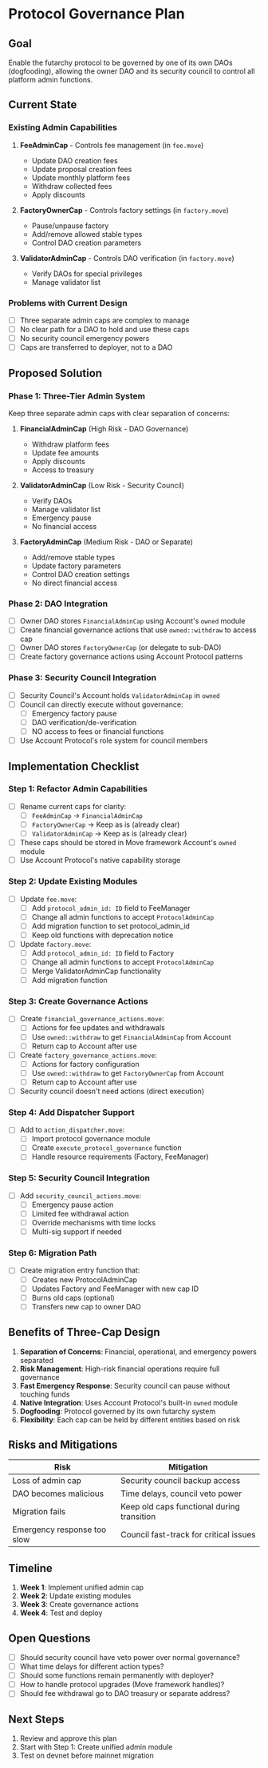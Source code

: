 # Protocol Governance Plan

## Goal
Enable the futarchy protocol to be governed by one of its own DAOs (dogfooding), allowing the owner DAO and its security council to control all platform admin functions.

## Current State

### Existing Admin Capabilities
1. **FeeAdminCap** - Controls fee management (in `fee.move`)
   - Update DAO creation fees
   - Update proposal creation fees  
   - Update monthly platform fees
   - Withdraw collected fees
   - Apply discounts

2. **FactoryOwnerCap** - Controls factory settings (in `factory.move`)
   - Pause/unpause factory
   - Add/remove allowed stable types
   - Control DAO creation parameters

3. **ValidatorAdminCap** - Controls DAO verification (in `factory.move`)
   - Verify DAOs for special privileges
   - Manage validator list

### Problems with Current Design
- [ ] Three separate admin caps are complex to manage
- [ ] No clear path for a DAO to hold and use these caps
- [ ] No security council emergency powers
- [ ] Caps are transferred to deployer, not to a DAO

## Proposed Solution

### Phase 1: Three-Tier Admin System
Keep three separate admin caps with clear separation of concerns:

1. **FinancialAdminCap** (High Risk - DAO Governance)
   - Withdraw platform fees
   - Update fee amounts
   - Apply discounts
   - Access to treasury
   
2. **ValidatorAdminCap** (Low Risk - Security Council)
   - Verify DAOs
   - Manage validator list
   - Emergency pause
   - No financial access
   
3. **FactoryAdminCap** (Medium Risk - DAO or Separate)
   - Add/remove stable types
   - Update factory parameters
   - Control DAO creation settings
   - No direct financial access

### Phase 2: DAO Integration
- [ ] Owner DAO stores `FinancialAdminCap` using Account's `owned` module
- [ ] Create financial governance actions that use `owned::withdraw` to access cap
- [ ] Owner DAO stores `FactoryOwnerCap` (or delegate to sub-DAO)
- [ ] Create factory governance actions using Account Protocol patterns

### Phase 3: Security Council Integration  
- [ ] Security Council's Account holds `ValidatorAdminCap` in `owned`
- [ ] Council can directly execute without governance:
  - [ ] Emergency factory pause
  - [ ] DAO verification/de-verification
  - [ ] NO access to fees or financial functions
- [ ] Use Account Protocol's role system for council members

## Implementation Checklist

### Step 1: Refactor Admin Capabilities
- [ ] Rename current caps for clarity:
  - [ ] `FeeAdminCap` → `FinancialAdminCap` 
  - [ ] `FactoryOwnerCap` → Keep as is (already clear)
  - [ ] `ValidatorAdminCap` → Keep as is (already clear)
- [ ] These caps should be stored in Move framework Account's `owned` module
- [ ] Use Account Protocol's native capability storage

### Step 2: Update Existing Modules
- [ ] Update `fee.move`:
  - [ ] Add `protocol_admin_id: ID` field to FeeManager
  - [ ] Change all admin functions to accept `ProtocolAdminCap`
  - [ ] Add migration function to set protocol_admin_id
  - [ ] Keep old functions with deprecation notice

- [ ] Update `factory.move`:
  - [ ] Add `protocol_admin_id: ID` field to Factory  
  - [ ] Change all admin functions to accept `ProtocolAdminCap`
  - [ ] Merge ValidatorAdminCap functionality
  - [ ] Add migration function

### Step 3: Create Governance Actions
- [ ] Create `financial_governance_actions.move`:
  - [ ] Actions for fee updates and withdrawals
  - [ ] Use `owned::withdraw` to get `FinancialAdminCap` from Account
  - [ ] Return cap to Account after use
  
- [ ] Create `factory_governance_actions.move`:
  - [ ] Actions for factory configuration
  - [ ] Use `owned::withdraw` to get `FactoryOwnerCap` from Account
  - [ ] Return cap to Account after use

- [ ] Security council doesn't need actions (direct execution)

### Step 4: Add Dispatcher Support
- [ ] Add to `action_dispatcher.move`:
  - [ ] Import protocol governance module
  - [ ] Create `execute_protocol_governance` function
  - [ ] Handle resource requirements (Factory, FeeManager)

### Step 5: Security Council Integration
- [ ] Add `security_council_actions.move`:
  - [ ] Emergency pause action
  - [ ] Limited fee withdrawal action
  - [ ] Override mechanisms with time locks
  - [ ] Multi-sig support if needed

### Step 6: Migration Path
- [ ] Create migration entry function that:
  - [ ] Creates new ProtocolAdminCap
  - [ ] Updates Factory and FeeManager with new cap ID
  - [ ] Burns old caps (optional)
  - [ ] Transfers new cap to owner DAO

## Benefits of Three-Cap Design

1. **Separation of Concerns**: Financial, operational, and emergency powers separated
2. **Risk Management**: High-risk financial operations require full governance
3. **Fast Emergency Response**: Security council can pause without touching funds
4. **Native Integration**: Uses Account Protocol's built-in `owned` module
5. **Dogfooding**: Protocol governed by its own futarchy system
6. **Flexibility**: Each cap can be held by different entities based on risk

## Risks and Mitigations

| Risk | Mitigation |
|------|------------|
| Loss of admin cap | Security council backup access |
| DAO becomes malicious | Time delays, council veto power |
| Migration fails | Keep old caps functional during transition |
| Emergency response too slow | Council fast-track for critical issues |

## Timeline

1. **Week 1**: Implement unified admin cap
2. **Week 2**: Update existing modules
3. **Week 3**: Create governance actions
4. **Week 4**: Test and deploy

## Open Questions

- [ ] Should security council have veto power over normal governance?
- [ ] What time delays for different action types?
- [ ] Should some functions remain permanently with deployer?
- [ ] How to handle protocol upgrades (Move framework handles)?
- [ ] Should fee withdrawal go to DAO treasury or separate address?

## Next Steps

1. Review and approve this plan
2. Start with Step 1: Create unified admin module
3. Test on devnet before mainnet migration